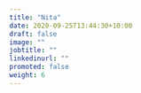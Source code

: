 ```yaml
---
title: "Nita"
date: 2020-09-25T13:44:30+10:00
draft: false
image: ""
jobtitle: ""
linkedinurl: ""
promoted: false
weight: 6
---
```

